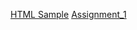 [HTML Sample](./Class_Notes/HTML/HTML_Intro/index.html)
[Assignment_1](/Assignment_1/cover_letter.html)
